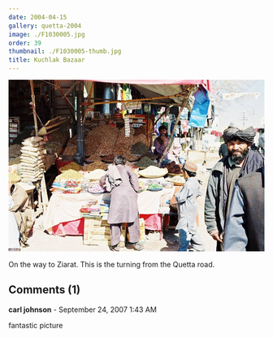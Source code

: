 ```yaml
---
date: 2004-04-15
gallery: quetta-2004
image: ./F1030005.jpg
order: 39
thumbnail: ./F1030005-thumb.jpg
title: Kuchlak Bazaar
---
```


![Kuchlak Bazaar](./F1030005.jpg)

On the way to Ziarat. This is the turning from the Quetta road.

<div id="comments">

## Comments (1)

<div id="comment">

**carl johnson** - September 24, 2007  1:43 AM

fantastic picture

</div>

</div>